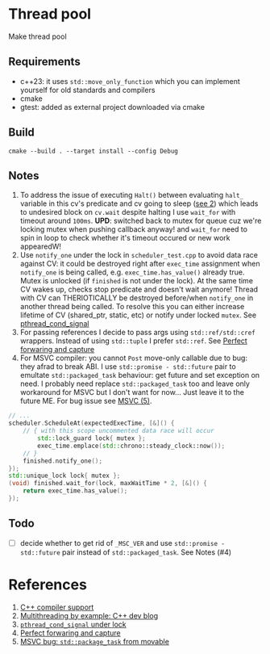 # Thread pool

Make thread pool

## Requirements

- c++23: it uses `std::move_only_function` which you can implement yourself for old standards and compilers
- cmake
- gtest: added as external project downloaded via cmake

## Build

```
cmake --build . --target install --config Debug
```

## Notes

1. To address the issue of executing `Halt()` between evaluating `halt_` variable in this cv's predicate and cv going to sleep ([see 2](#refs)) which leads to undesired block on `cv.wait` despite halting I use `wait_for` with timeout around `100ms`. **UPD**: switched back to mutex for queue cuz we're locking mutex when pushing callback anyway! and `wait_for` need to spin in loop to check whether it's timeout occured or new work appearedW!
2. Use `notify_one` under the lock in `scheduler_test.cpp` to avoid data race against CV: it could be destroyed right after `exec_time` assignment when `notify_one` is being called, e.g. `exec_time.has_value()` already true. Mutex is unlocked (if `finished` is not under the lock). At the same time CV wakes up, checks stop predicate and doesn't wait anymore! Thread with CV can THERIOTICALLY be destroyed before/when `notify_one` in another thread being called. 
To resolve this you can either increase lifetime of CV (shared_ptr, static, etc) or notify under locked `mutex`. See [pthread_cond_signal](#refs)
3. For passing references I decide to pass args using `std::ref/std::cref` wrappers. Instead of using `std::tuple` I prefer `std::ref`. See [Perfect forwaring and capture](#refs)
4. For MSVC compiler: you cannot `Post` move-only callable due to bug: they afrad to break ABI. I use `std::promise - std::future` pair to emultate `std::packaged_task` behaviour: get future and set exception on need. I probably need replace `std::packaged_task` too and leave only workaround for MSVC but I don't want for now... Just leave it to the future ME. For bug issue see [MSVC (5)](#refs).

```C++
// ...
scheduler.ScheduleAt(expectedExecTime, [&]() {
    // { with this scope uncommented data race will occur
        std::lock_guard lock{ mutex };
        exec_time.emplace(std::chrono::steady_clock::now());
    // }
    finished.notify_one();
}); 
std::unique_lock lock{ mutex };
(void) finished.wait_for(lock, maxWaitTime * 2, [&]() {
    return exec_time.has_value();
});
```

## Todo

- [ ] decide whether to get rid of `_MSC_VER` and use `std::promise - std::future` pair instead of `std::packaged_task`. See Notes (#4)

# <a name="refs"></a>References

1. [C++ compiler support](https://runebook.dev/en/docs/cpp/compiler_support#C.2B.2B23_library_features)
2. [Multithreading by example: C++ dev blog](https://dev.to/glpuga/multithreading-by-example-the-stuff-they-didn-t-tell-you-4ed8)
3. [`pthread_cond_signal` under lock](https://stackoverflow.com/questions/47308494/is-there-a-data-race-if-pthread-cond-signal-is-the-last-call-in-a-thread)
4. [Perfect forwaring and capture](https://stackoverflow.com/questions/73066229/perfectly-forwarding-lambda-capture-in-c20-or-newer)
5. [MSVC bug: `std::package_task` from movable](https://github.com/microsoft/STL/issues/321)

